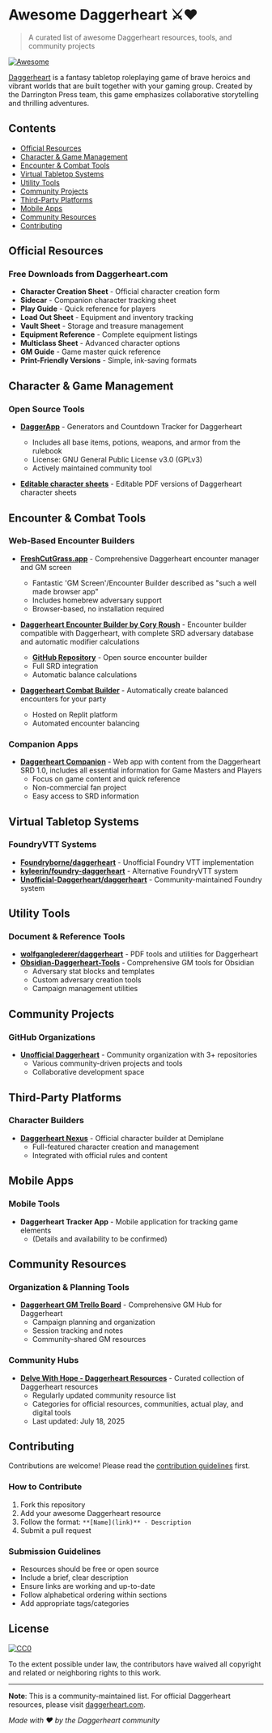 # Awesome Daggerheart ⚔️❤️

> A curated list of awesome Daggerheart resources, tools, and community projects

[![Awesome](https://awesome.re/badge.svg)](https://awesome.re)

[Daggerheart](https://daggerheart.com/) is a fantasy tabletop roleplaying game of brave heroics and vibrant worlds that are built together with your gaming group. Created by the Darrington Press team, this game emphasizes collaborative storytelling and thrilling adventures.

## Contents

- [Official Resources](#official-resources)
- [Character & Game Management](#character--game-management)
- [Encounter & Combat Tools](#encounter--combat-tools)
- [Virtual Tabletop Systems](#virtual-tabletop-systems)
- [Utility Tools](#utility-tools)
- [Community Projects](#community-projects)
- [Third-Party Platforms](#third-party-platforms)
- [Mobile Apps](#mobile-apps)
- [Community Resources](#community-resources)
- [Contributing](#contributing)

## Official Resources

### Free Downloads from Daggerheart.com
- **Character Creation Sheet** - Official character creation form
- **Sidecar** - Companion character tracking sheet
- **Play Guide** - Quick reference for players
- **Load Out Sheet** - Equipment and inventory tracking
- **Vault Sheet** - Storage and treasure management
- **Equipment Reference** - Complete equipment listings
- **Multiclass Sheet** - Advanced character options
- **GM Guide** - Game master quick reference
- **Print-Friendly Versions** - Simple, ink-saving formats

## Character & Game Management

### Open Source Tools
- **[DaggerApp](https://github.com/Wallyburg/DaggerApp)** - Generators and Countdown Tracker for Daggerheart
  - Includes all base items, potions, weapons, and armor from the rulebook
  - License: GNU General Public License v3.0 (GPLv3)
  - Actively maintained community tool

- **[Editable character sheets](https://drive.google.com/drive/folders/1RwHLjhRWmO4fyFUyMKOvd7LzVKawTEgo)** - Editable PDF versions of Daggerheart character sheets

## Encounter & Combat Tools

### Web-Based Encounter Builders
- **[FreshCutGrass.app](https://freshcutgrass.app)** - Comprehensive Daggerheart encounter manager and GM screen
  - Fantastic 'GM Screen'/Encounter Builder described as "such a well made browser app"
  - Includes homebrew adversary support
  - Browser-based, no installation required

- **[Daggerheart Encounter Builder by Cory Roush](https://coryroush.github.io/daggerheart-encounter-builder/)** - Encounter builder compatible with Daggerheart, with complete SRD adversary database and automatic modifier calculations
  - **[GitHub Repository](https://github.com/coryroush/daggerheart-encounter-builder)** - Open source encounter builder
  - Full SRD integration
  - Automatic balance calculations

- **[Daggerheart Combat Builder](https://daggerheart-combat-builder.replit.app/combat-tools.html)** - Automatically create balanced encounters for your party
  - Hosted on Replit platform
  - Automated encounter balancing

### Companion Apps
- **[Daggerheart Companion](https://daggerheartcompanion.app/)** - Web app with content from the Daggerheart SRD 1.0, includes all essential information for Game Masters and Players
  - Focus on game content and quick reference
  - Non-commercial fan project
  - Easy access to SRD information

## Virtual Tabletop Systems

### FoundryVTT Systems
- **[Foundryborne/daggerheart](https://github.com/Foundryborne/daggerheart)** - Unofficial Foundry VTT implementation
- **[kyleerin/foundry-daggerheart](https://github.com/kyleerin/foundry-daggerheart)** - Alternative FoundryVTT system
- **[Unofficial-Daggerheart/daggerheart](https://github.com/Unofficial-Daggerheart/daggerheart)** - Community-maintained Foundry system

## Utility Tools

### Document & Reference Tools
- **[wolfganglederer/daggerheart](https://github.com/wolfganglederer/daggerheart)** - PDF tools and utilities for Daggerheart
- **[Obsidian-Daggerheart-Tools](https://github.com/search?q=Obsidian-Daggerheart-Tools)** - Comprehensive GM tools for Obsidian
  - Adversary stat blocks and templates
  - Custom adversary creation tools
  - Campaign management utilities

## Community Projects

### GitHub Organizations
- **[Unofficial Daggerheart](https://github.com/Unofficial-Daggerheart)** - Community organization with 3+ repositories
  - Various community-driven projects and tools
  - Collaborative development space

## Third-Party Platforms

### Character Builders
- **[Daggerheart Nexus](https://demiplane.app)** - Official character builder at Demiplane
  - Full-featured character creation and management
  - Integrated with official rules and content

## Mobile Apps

### Mobile Tools
- **Daggerheart Tracker App** - Mobile application for tracking game elements
  - (Details and availability to be confirmed)

## Community Resources

### Organization & Planning Tools
- **[Daggerheart GM Trello Board](https://trello.com/invite/b/681e48f9ff4bdac19e2ed5ac/ATTI50aba1088d68a363eabfbb088a8611b04160AB21/Daggerheart%20DM%20Hub)** - Comprehensive GM Hub for Daggerheart
  - Campaign planning and organization
  - Session tracking and notes
  - Community-shared GM resources

### Community Hubs
- **[Delve With Hope - Daggerheart Resources](https://blog.delvewithhope.com/daggerheart-resources/)** - Curated collection of Daggerheart resources
  - Regularly updated community resource list
  - Categories for official resources, communities, actual play, and digital tools
  - Last updated: July 18, 2025

## Contributing

Contributions are welcome! Please read the [contribution guidelines](CONTRIBUTING.md) first.

### How to Contribute
1. Fork this repository
2. Add your awesome Daggerheart resource
3. Follow the format: `**[Name](link)** - Description`
4. Submit a pull request

### Submission Guidelines
- Resources should be free or open source
- Include a brief, clear description
- Ensure links are working and up-to-date
- Follow alphabetical ordering within sections
- Add appropriate tags/categories

## License

[![CC0](https://mirrors.creativecommons.org/presskit/buttons/88x31/svg/cc-zero.svg)](https://creativecommons.org/publicdomain/zero/1.0/)

To the extent possible under law, the contributors have waived all copyright and related or neighboring rights to this work.

---

**Note**: This is a community-maintained list. For official Daggerheart resources, please visit [daggerheart.com](https://daggerheart.com/).

*Made with ❤️ by the Daggerheart community*
